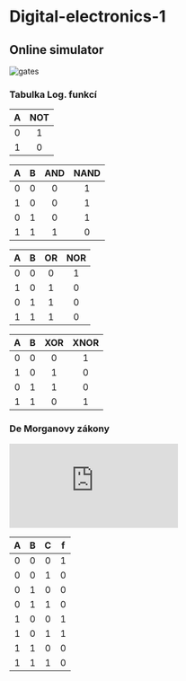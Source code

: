 # Digital-electronics-1

## Online simulator


![gates](../Screens/screen1.png)

### Tabulka Log. funkcí

|**A**|**NOT**|
|:-:|:-:|
|0|1|
|1|0|

|**A**|**B**|**AND**|**NAND**|
|:-:|:-:|:-:|:-:|
|0|0|0|1|
|1|0|0|1|
|0|1|0|1|
|1|1|1|0|

|**A**|**B**|**OR**|**NOR**|
|:-:|:-:|:-:|:-:|
|0|0|0|1|
|1|0|1|0|
|0|1|1|0|
|1|1|1|0|

|**A**|**B**|**XOR**|**XNOR**|
|:-:|:-:|:-:|:-:|
|0|0|0|1|
|1|0|1|0|
|0|1|1|0|
|1|1|0|1|

### De Morganovy zákony

![eqination](https://latex.codecogs.com/gif.latex?f%20%3D%20a%20%5Ccdot%5Cbar%7B%7D%20b%20&plus;%5Cbar%7B%7D%20b%20%5Ccdot%5Cbar%7B%7D%20c)

|**A**|**B**|**C**|**f**|
|:-:|:-:|:-:|:-:|
|0|0|0|1|
|0|0|1|0|
|0|1|0|0|
|0|1|1|0|
|1|0|0|1|
|1|0|1|1|
|1|1|0|0|
|1|1|1|0|
